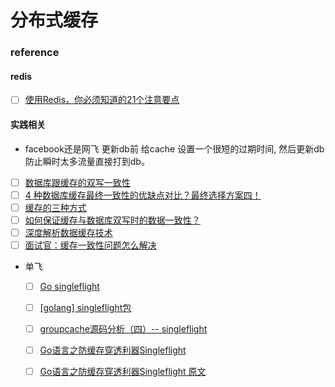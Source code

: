 # 分布式缓存

### reference
#### redis
- [ ] [使用Redis，你必须知道的21个注意要点](https://zhuanlan.zhihu.com/p/359284601)
#### 实践相关
- facebook还是网飞 更新db前 给cache 设置一个很短的过期时间, 然后更新db
  防止瞬时太多流量直接打到db。
- [ ] [数据库跟缓存的双写一致性](https://mp.weixin.qq.com/s/A-hPXpU1K_7gw7coTYApEA)
- [ ] [4 种数据库缓存最终一致性的优缺点对比？最终选择方案四！](https://mp.weixin.qq.com/s/7rHICkkLbWSboeUUzXQcZg)
- [ ] [缓存的三种方式](https://www.cnblogs.com/llzhang123/p/9037346.html)
- [ ] [如何保证缓存与数据库双写时的数据一致性？](https://zhuanlan.zhihu.com/p/162403379)
- [ ] [深度解析数据缓存技术](https://blog.csdn.net/weixin_35804181/article/details/79643525)
- [ ] [面试官：缓存一致性问题怎么解决](https://zhuanlan.zhihu.com/p/338937770)
- 单飞
    - [ ] [Go singleflight](https://blog.csdn.net/JunChow520/article/details/115296389)
    - [ ] [[golang] singleflight包](https://blog.csdn.net/maverickss/article/details/104531162?utm_medium=distribute.pc_relevant.none-task-blog-2%7Edefault%7EBlogCommendFromMachineLearnPai2%7Edefault-4.control&depth_1-utm_source=distribute.pc_relevant.none-task-blog-2%7Edefault%7EBlogCommendFromMachineLearnPai2%7Edefault-4.control)
    - [ ] [groupcache源码分析（四）-- singleflight](https://blog.csdn.net/mrbuffoon/article/details/83792969?utm_medium=distribute.pc_relevant.none-task-blog-2%7Edefault%7EBlogCommendFromBaidu%7Edefault-8.control&depth_1-utm_source=distribute.pc_relevant.none-task-blog-2%7Edefault%7EBlogCommendFromBaidu%7Edefault-8.control)
    - [ ] [Go语言之防缓存穿透利器Singleflight](https://blog.csdn.net/java_1996/article/details/118855539?utm_medium=distribute.pc_relevant.none-task-blog-2%7Edefault%7EOPENSEARCH%7Edefault-9.control&depth_1-utm_source=distribute.pc_relevant.none-task-blog-2%7Edefault%7EOPENSEARCH%7Edefault-9.control)
    - [ ] [Go语言之防缓存穿透利器Singleflight 原文 ](https://www.lixueduan.com/post/go/singleflight/)
    



